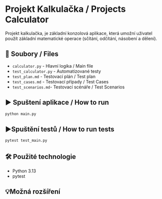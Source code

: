 # Projekt Kalkulačka / Projects Calculator
Projekt kalkulačka, je základní konzolová aplikace, která umožní uživatel použít základní matematické operace (sčítání, odčítání, násobení a dělení). 

## 📂 Soubory / Files
- `calculator.py` - Hlavní logika / Main file
- `test_calculator.py` - Automatizované testy 
- `test_plan.md` - Testovací plán / Test plan
- `test_cases.md` - Testovací případy / Test Cases
- `test_scenarios.md`- Testovací scénáře / Test Scenarios

## ▶️ Spuštení aplikace / How to run
```bash
python main.py
```

## ▶️Spuštění testů / How to run tests
```bash
pytest test_main.py
```

## 🛠️ Použité technologie 
- Python 3.13
- pytest

## 💡Možná rozšíření
